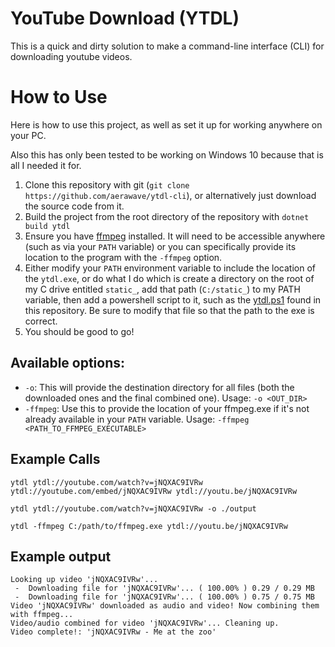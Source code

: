 # YouTube Download (YTDL)

This is a quick and dirty solution to make a command-line interface (CLI) for downloading youtube videos.

# How to Use

Here is how to use this project, as well as set it up for working anywhere on your PC.

Also this has only been tested to be working on Windows 10 because that is all I needed it for.

1. Clone this repository with git (`git clone https://github.com/aerawave/ytdl-cli`), or alternatively just download the source code from it.
2. Build the project from the root directory of the repository with `dotnet build ytdl`
3. Ensure you have [ffmpeg](https://ffmpeg.org/) installed. It will need to be accessible anywhere (such as via your `PATH` variable) or you can specifically provide its location to the program with the `-ffmpeg` option.
4. Either modify your `PATH` environment variable to include the location of the `ytdl.exe`, or do what I do which is create a directory on the root of my C drive entitled `static_`, add that path (`C:/static_`) to my PATH variable, then add a powershell script to it, such as the [ytdl.ps1](/ytdl.ps1) found in this repository. Be sure to modify that file so that the path to the exe is correct.
5. You should be good to go!

## Available options:

-   `-o`: This will provide the destination directory for all files (both the downloaded ones and the final combined one). Usage: `-o <OUT_DIR>`
-   `-ffmpeg`: Use this to provide the location of your ffmpeg.exe if it's not already available in your `PATH` variable. Usage: `-ffmpeg <PATH_TO_FFMPEG_EXECUTABLE>`

## Example Calls

```
ytdl ytdl://youtube.com/watch?v=jNQXAC9IVRw ytdl://youtube.com/embed/jNQXAC9IVRw ytdl://youtu.be/jNQXAC9IVRw

ytdl ytdl://youtube.com/watch?v=jNQXAC9IVRw -o ./output

ytdl -ffmpeg C:/path/to/ffmpeg.exe ytdl://youtu.be/jNQXAC9IVRw
```

## Example output

```
Looking up video 'jNQXAC9IVRw'...
 -  Downloading file for 'jNQXAC9IVRw'... ( 100.00% ) 0.29 / 0.29 MB
 -  Downloading file for 'jNQXAC9IVRw'... ( 100.00% ) 0.75 / 0.75 MB
Video 'jNQXAC9IVRw' downloaded as audio and video! Now combining them with ffmpeg...
Video/audio combined for video 'jNQXAC9IVRw'... Cleaning up.
Video complete!: 'jNQXAC9IVRw - Me at the zoo'
```
